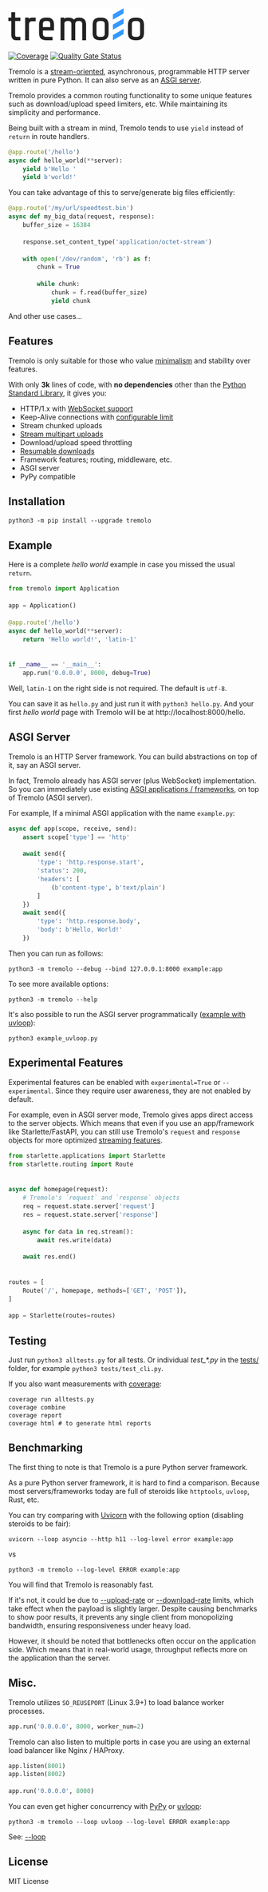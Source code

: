 ![Tremolo](media/tremolo.png)
---

[![Coverage](https://sonarcloud.io/api/project_badges/measure?project=nggit_tremolo&metric=coverage)](https://sonarcloud.io/summary/new_code?id=nggit_tremolo)
[![Quality Gate Status](https://sonarcloud.io/api/project_badges/measure?project=nggit_tremolo&metric=alert_status)](https://sonarcloud.io/summary/new_code?id=nggit_tremolo)

Tremolo is a [stream-oriented](https://nggit.github.io/tremolo-docs/yield.html), asynchronous, programmable HTTP server written in pure Python. It can also serve as an [ASGI server](#asgi-server).

Tremolo provides a common routing functionality to some unique features such as download/upload speed limiters, etc. While maintaining its simplicity and performance.

Being built with a stream in mind, Tremolo tends to use `yield` instead of `return` in route handlers.

```python
@app.route('/hello')
async def hello_world(**server):
    yield b'Hello '
    yield b'world!'
```

You can take advantage of this to serve/generate big files efficiently:

```python
@app.route('/my/url/speedtest.bin')
async def my_big_data(request, response):
    buffer_size = 16384

    response.set_content_type('application/octet-stream')

    with open('/dev/random', 'rb') as f:
        chunk = True

        while chunk:
            chunk = f.read(buffer_size)
            yield chunk
```

And other use cases…

## Features
Tremolo is only suitable for those who value [minimalism](https://en.wikipedia.org/wiki/Minimalism_%28computing%29) and stability over features.

With only **3k** lines of code, with **no dependencies** other than the [Python Standard Library](https://docs.python.org/3/library/index.html), it gives you:

* HTTP/1.x with [WebSocket support](https://nggit.github.io/tremolo-docs/websocket.html)
* Keep-Alive connections with [configurable limit](https://nggit.github.io/tremolo-docs/configuration.html#keepalive_connections)
* Stream chunked uploads
* [Stream multipart uploads](https://nggit.github.io/tremolo-docs/body.html#multipart)
* Download/upload speed throttling
* [Resumable downloads](https://nggit.github.io/tremolo-docs/resumable-downloads.html)
* Framework features; routing, middleware, etc.
* ASGI server
* PyPy compatible

## Installation
```
python3 -m pip install --upgrade tremolo
```

## Example
Here is a complete *hello world* example in case you missed the usual `return`.

```python
from tremolo import Application

app = Application()

@app.route('/hello')
async def hello_world(**server):
    return 'Hello world!', 'latin-1'


if __name__ == '__main__':
    app.run('0.0.0.0', 8000, debug=True)
```

Well, `latin-1` on the right side is not required. The default is `utf-8`.

You can save it as `hello.py` and just run it with `python3 hello.py`.
And your first *hello world* page with Tremolo will be at http://localhost:8000/hello.

## ASGI Server
Tremolo is an HTTP Server framework. You can build abstractions on top of it, say an ASGI server.

In fact, Tremolo already has ASGI server (plus WebSocket) implementation.
So you can immediately use existing [ASGI applications / frameworks](https://asgi.readthedocs.io/en/latest/implementations.html#application-frameworks), on top of Tremolo (ASGI server).

For example, If a minimal ASGI application with the name `example.py`:

```python
async def app(scope, receive, send):
    assert scope['type'] == 'http'

    await send({
        'type': 'http.response.start',
        'status': 200,
        'headers': [
            (b'content-type', b'text/plain')
        ]
    })
    await send({
        'type': 'http.response.body',
        'body': b'Hello, World!'
    })
```

Then you can run as follows:

```
python3 -m tremolo --debug --bind 127.0.0.1:8000 example:app
```

To see more available options:

```
python3 -m tremolo --help
```

It's also possible to run the ASGI server programmatically ([example with uvloop](https://github.com/nggit/tremolo/blob/main/example_uvloop.py)):

```
python3 example_uvloop.py
```

## Experimental Features
Experimental features can be enabled with `experimental=True` or `--experimental`.
Since they require user awareness, they are not enabled by default.

For example, even in ASGI server mode, Tremolo gives apps direct access to the server objects.
Which means that even if you use an app/framework like Starlette/FastAPI,
you can still use Tremolo's `request` and `response` objects for more optimized [streaming features](https://nggit.github.io/tremolo-docs/body.html#multipart).
```python
from starlette.applications import Starlette
from starlette.routing import Route


async def homepage(request):
    # Tremolo's `request` and `response` objects
    req = request.state.server['request']
    res = request.state.server['response']

    async for data in req.stream():
        await res.write(data)

    await res.end()


routes = [
    Route('/', homepage, methods=['GET', 'POST']),
]

app = Starlette(routes=routes)
```

## Testing
Just run `python3 alltests.py` for all tests. Or individual *test_\*.py* in the [tests/](https://github.com/nggit/tremolo/tree/main/tests) folder, for example `python3 tests/test_cli.py`.

If you also want measurements with [coverage](https://coverage.readthedocs.io/):

```
coverage run alltests.py
coverage combine
coverage report
coverage html # to generate html reports
```

## Benchmarking
The first thing to note is that Tremolo is a pure Python server framework.

As a pure Python server framework, it is hard to find a comparison.
Because most servers/frameworks today are full of steroids like `httptools`, `uvloop`, Rust, etc.

You can try comparing with [Uvicorn](https://www.uvicorn.org/) with the following option (disabling steroids to be fair):

```
uvicorn --loop asyncio --http h11 --log-level error example:app
```

vs

```
python3 -m tremolo --log-level ERROR example:app
```

You will find that Tremolo is reasonably fast.

If it's not, it could be due to [--upload-rate](https://nggit.github.io/tremolo-docs/configuration.html#upload_rate) or [--download-rate](https://nggit.github.io/tremolo-docs/configuration.html#download_rate) limits, which take effect when the payload is slightly larger.
Despite causing benchmarks to show poor results, it prevents any single client from monopolizing bandwidth, ensuring responsiveness under heavy load.

However, it should be noted that bottlenecks often occur on the application side.
Which means that in real-world usage, throughput reflects more on the application than the server.

## Misc.
Tremolo utilizes `SO_REUSEPORT` (Linux 3.9+) to load balance worker processes.

```python
app.run('0.0.0.0', 8000, worker_num=2)
```

Tremolo can also listen to multiple ports in case you are using an external load balancer like Nginx / HAProxy.

```python
app.listen(8001)
app.listen(8002)

app.run('0.0.0.0', 8000)
```

You can even get higher concurrency with [PyPy](https://www.pypy.org/) or [uvloop](https://magic.io/blog/uvloop-blazing-fast-python-networking/):

```
python3 -m tremolo --loop uvloop --log-level ERROR example:app
```

See: [--loop](https://nggit.github.io/tremolo-docs/configuration.html#loop)

## License
MIT License
